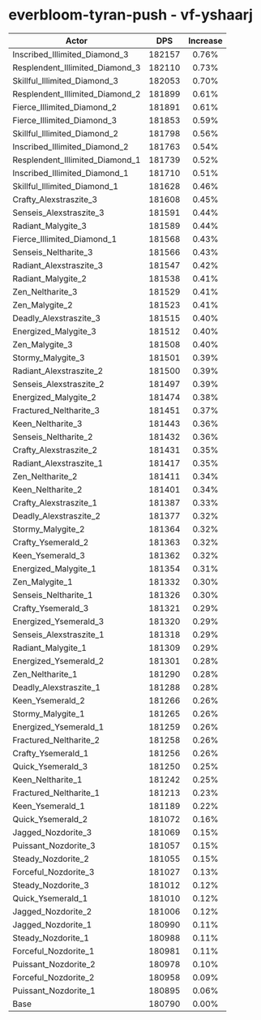 # everbloom-tyran-push - vf-yshaarj
| Actor | DPS | Increase |
|---|:---:|:---:|
|Inscribed_Illimited_Diamond_3|182157|0.76%|
|Resplendent_Illimited_Diamond_3|182110|0.73%|
|Skillful_Illimited_Diamond_3|182053|0.70%|
|Resplendent_Illimited_Diamond_2|181899|0.61%|
|Fierce_Illimited_Diamond_2|181891|0.61%|
|Fierce_Illimited_Diamond_3|181853|0.59%|
|Skillful_Illimited_Diamond_2|181798|0.56%|
|Inscribed_Illimited_Diamond_2|181763|0.54%|
|Resplendent_Illimited_Diamond_1|181739|0.52%|
|Inscribed_Illimited_Diamond_1|181710|0.51%|
|Skillful_Illimited_Diamond_1|181628|0.46%|
|Crafty_Alexstraszite_3|181608|0.45%|
|Senseis_Alexstraszite_3|181591|0.44%|
|Radiant_Malygite_3|181589|0.44%|
|Fierce_Illimited_Diamond_1|181568|0.43%|
|Senseis_Neltharite_3|181566|0.43%|
|Radiant_Alexstraszite_3|181547|0.42%|
|Radiant_Malygite_2|181538|0.41%|
|Zen_Neltharite_3|181529|0.41%|
|Zen_Malygite_2|181523|0.41%|
|Deadly_Alexstraszite_3|181515|0.40%|
|Energized_Malygite_3|181512|0.40%|
|Zen_Malygite_3|181508|0.40%|
|Stormy_Malygite_3|181501|0.39%|
|Radiant_Alexstraszite_2|181500|0.39%|
|Senseis_Alexstraszite_2|181497|0.39%|
|Energized_Malygite_2|181474|0.38%|
|Fractured_Neltharite_3|181451|0.37%|
|Keen_Neltharite_3|181443|0.36%|
|Senseis_Neltharite_2|181432|0.36%|
|Crafty_Alexstraszite_2|181431|0.35%|
|Radiant_Alexstraszite_1|181417|0.35%|
|Zen_Neltharite_2|181411|0.34%|
|Keen_Neltharite_2|181401|0.34%|
|Crafty_Alexstraszite_1|181387|0.33%|
|Deadly_Alexstraszite_2|181377|0.32%|
|Stormy_Malygite_2|181364|0.32%|
|Crafty_Ysemerald_2|181363|0.32%|
|Keen_Ysemerald_3|181362|0.32%|
|Energized_Malygite_1|181354|0.31%|
|Zen_Malygite_1|181332|0.30%|
|Senseis_Neltharite_1|181326|0.30%|
|Crafty_Ysemerald_3|181321|0.29%|
|Energized_Ysemerald_3|181320|0.29%|
|Senseis_Alexstraszite_1|181318|0.29%|
|Radiant_Malygite_1|181309|0.29%|
|Energized_Ysemerald_2|181301|0.28%|
|Zen_Neltharite_1|181290|0.28%|
|Deadly_Alexstraszite_1|181288|0.28%|
|Keen_Ysemerald_2|181266|0.26%|
|Stormy_Malygite_1|181265|0.26%|
|Energized_Ysemerald_1|181259|0.26%|
|Fractured_Neltharite_2|181258|0.26%|
|Crafty_Ysemerald_1|181256|0.26%|
|Quick_Ysemerald_3|181250|0.25%|
|Keen_Neltharite_1|181242|0.25%|
|Fractured_Neltharite_1|181213|0.23%|
|Keen_Ysemerald_1|181189|0.22%|
|Quick_Ysemerald_2|181072|0.16%|
|Jagged_Nozdorite_3|181069|0.15%|
|Puissant_Nozdorite_3|181057|0.15%|
|Steady_Nozdorite_2|181055|0.15%|
|Forceful_Nozdorite_3|181027|0.13%|
|Steady_Nozdorite_3|181012|0.12%|
|Quick_Ysemerald_1|181010|0.12%|
|Jagged_Nozdorite_2|181006|0.12%|
|Jagged_Nozdorite_1|180990|0.11%|
|Steady_Nozdorite_1|180988|0.11%|
|Forceful_Nozdorite_1|180981|0.11%|
|Puissant_Nozdorite_2|180978|0.10%|
|Forceful_Nozdorite_2|180958|0.09%|
|Puissant_Nozdorite_1|180895|0.06%|
|Base|180790|0.00%|
